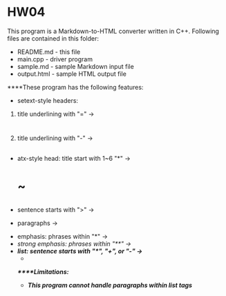 HW04
====
This program is a Markdown-to-HTML converter written in C++. Following files are contained in this folder:

- README.md - this file
- main.cpp - driver program
- sample.md - sample Markdown input file
- output.html - sample HTML output file

****These program has the following features:
- setext-style headers:
1. title underlining with "=" -> <h1>
2. title underlining with "-" -> <h2>
- atx-style head: title start with 1~6 "*" -> <h1> ~ <h2>
- sentence starts with ">" -> <blockquote>
- paragraphs -> <p>
- emphasis: phrases within "*" -> <em>
- strong emphasis: phrases within "**" -> <strong>
- list: sentence starts with "*", "+", or "-" -> <ul><li>

****Limitations:
- This program cannot handle paragraphs within list tags